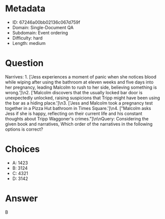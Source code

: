 # Metadata

- ID: 67246a00bb02136c067d759f
- Domain: Single-Document QA
- Subdomain: Event ordering
- Difficulty: hard
- Length: medium

# Question

Narrives: 1. ['Jess experiences a moment of panic when she notices blood while wiping after using the bathroom at eleven weeks and five days into her pregnancy, leading Malcolm to rush to her side, believing something is wrong.']\n2. ['Malcolm discovers that the usually locked bar door is unexpectedly unlocked, raising suspicions that Tripp might have been using the bar as a hiding place.']\n3. ['Jess and Malcolm took a pregnancy test together in a Pizza Hut bathroom in Times Square.']\n4. [\"Malcolm asks Jess if she is happy, reflecting on their current life and his constant thoughts about Tripp Waggoner's crimes.\"]\n\nQuery: Considering the given book and narratives, Which order of the narratives in the following options is correct?

# Choices

- A: 1423
- B: 3124
- C: 4321
- D: 3142

# Answer

B
